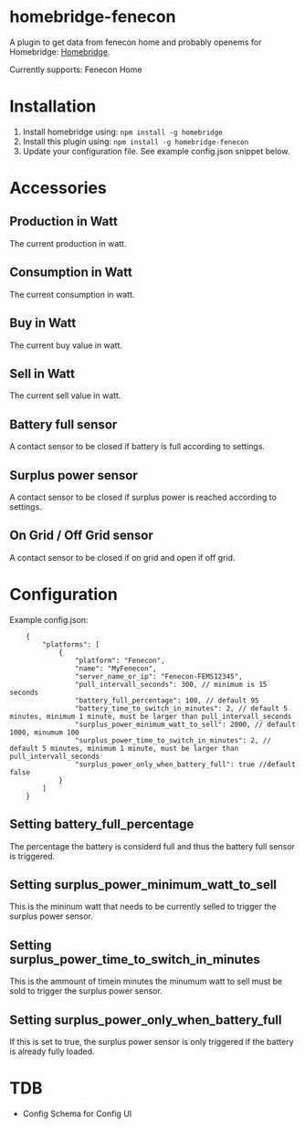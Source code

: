# homebridge-fenecon
A plugin to get data from fenecon home and probably openems for Homebridge: [Homebridge](https://github.com/nfarina/homebridge).

Currently supports: Fenecon Home

# Installation
1. Install homebridge using: `npm install -g homebridge`
2. Install this plugin using: `npm install -g homebridge-fenecon`
3. Update your configuration file. See example config.json snippet below.

# Accessories

## Production in Watt
The current production in watt.

## Consumption in Watt
The current consumption in watt.

## Buy in Watt
The current buy value in watt.

## Sell in Watt
The current sell value in watt.

## Battery full sensor
A contact sensor to be closed if battery is full according to settings.

## Surplus power sensor
A contact sensor to be closed if surplus power is reached according to settings.

## On Grid / Off Grid sensor
A contact sensor to be closed if on grid and open if off grid.

# Configuration
Example config.json:
```
    {
        "platforms": [
            {
                "platform": "Fenecon",
                "name": "MyFenecon",
                "server_name_or_ip": "Fenecon-FEMS12345",
                "pull_intervall_seconds": 300, // minimum is 15 seconds
                "battery_full_percentage": 100, // default 95
                "battery_time_to_switch_in_minutes": 2, // default 5 minutes, minimum 1 minute, must be larger than pull_intervall_seconds
                "surplus_power_minimum_watt_to_sell": 2000, // default 1000, minumum 100
                "surplus_power_time_to_switch_in_minutes": 2, // default 5 minutes, minimum 1 minute, must be larger than pull_intervall_seconds
                "surplus_power_only_when_battery_full": true //default false
            }
        ]
    }
```

## Setting battery_full_percentage
The percentage the battery is considerd full and thus the battery full sensor is triggered.

## Setting surplus_power_minimum_watt_to_sell
This is the mininum watt that needs to be currently selled to trigger the surplus power sensor.

## Setting surplus_power_time_to_switch_in_minutes
This is the ammount of timein minutes the minumum watt to sell must be sold to trigger the surplus power sensor.

## Setting surplus_power_only_when_battery_full
If this is set to true, the surplus power sensor is only triggered if the battery is already fully loaded.

# TDB
- Config Schema for Config UI